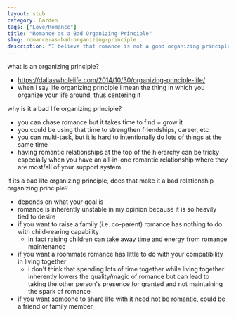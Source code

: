 ```yaml
---
layout: stub
category: Garden
tags: ["Love/Romance"]
title: "Romance as a Bad Organizing Principle"
slug: romance-as-bad-organizing-principle
description: "I believe that romance is not a good organizing principle for life or relationships."
---
```


what is an organizing principle?
- https://dallaswholelife.com/2014/10/30/organizing-principle-life/
- when i say life organizing principle i mean the thing in which you organize your life around, thus centering it

why is it a bad life organizing principle?
- you can chase romance but it takes time to find + grow it
- you could be using that time to strengthen friendships, career, etc
- you can multi-task, but it is hard to intentionally do lots of things at the same time
- having romantic relationships at the top of the hierarchy can be tricky especially when you have an all-in-one romantic relationship where they are most/all of your support system

if its a bad life organizing principle, does that make it a bad relationship organizing principle?
- depends on what your goal is
- romance is inherently unstable in my opinion because it is so heavily tied to desire
- if you want to raise a family (i.e. co-parent) romance has nothing to do with child-rearing capability
    - in fact raising children can take away time and energy from romance maintenance 
- if you want a roommate romance has little to do with your compatibility in living together
    - i don't think that spending lots of time together while living together inherently lowers the quality/magic of romance but can lead to taking the other person's presence for granted and not maintaining the spark of romance
- if you want someone to share life with it need not be romantic, could be a friend or family member